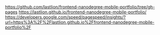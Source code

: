 https://github.com/lastlion/frontend-nanodegree-mobile-portfolio/tree/gh-pages
https://lastlion.github.io/frontend-nanodegree-mobile-portfolio/
https://developers.google.com/speed/pagespeed/insights/?url=https%3A%2F%2Flastlion.github.io%2Ffrontend-nanodegree-mobile-portfolio%2F